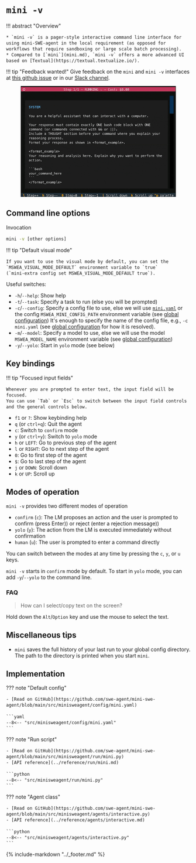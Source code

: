 # `mini -v`

!!! abstract "Overview"

    * `mini -v` is a pager-style interactive command line interface for using mini-SWE-agent in the local requirement (as opposed for workflows that require sandboxing or large scale batch processing).
    * Compared to [`mini`](mini.md), `mini -v` offers a more advanced UI based on [Textual](https://textual.textualize.io/).

!!! tip "Feedback wanted!"
    Give feedback on the `mini` and `mini -v` interfaces at [this github issue](https://github.com/swe-agent/mini-swe-agent/issues/161)
    or in our [Slack channel](https://join.slack.com/t/swe-bench/shared_invite/zt-36pj9bu5s-o3_yXPZbaH2wVnxnss1EkQ).


<figure markdown="span">
  <div class="gif-container gif-container-styled" data-glightbox-disabled>
    <img src="https://github.com/SWE-agent/swe-agent-media/blob/main/media/mini/png/mini2.png?raw=true"
         data-gif="https://github.com/SWE-agent/swe-agent-media/blob/main/media/mini/gif/mini2.gif?raw=true"
         alt="miniv" data-glightbox="false" width="600" />
  </div>
</figure>

## Command line options

Invocation

```bash
mini -v [other options]
```

!!! tip "Default visual mode"

    If you want to use the visual mode by default, you can set the `MSWEA_VISUAL_MODE_DEFAULT` environment variable to `true`
    (`mini-extra config set MSWEA_VISUAL_MODE_DEFAULT true`).

Useful switches:

- `-h`/`--help`: Show help
- `-t`/`--task`: Specify a task to run (else you will be prompted)
- `-c`/`--config`: Specify a config file to use, else we will use [`mini.yaml`](https://github.com/swe-agent/mini-swe-agent/blob/main/src/minisweagent/config/mini.yaml) or the config `MSWEA_MINI_CONFIG_PATH` environment variable (see [global configuration](../advanced/global_configuration.md))
  It's enough to specify the name of the config file, e.g., `-c mini.yaml` (see [global configuration](../advanced/global_configuration.md) for how it is resolved).
- `-m`/`--model`: Specify a model to use, else we will use the model `MSWEA_MODEL_NAME` environment variable (see [global configuration](../advanced/global_configuration.md))
- `-y`/`--yolo`: Start in `yolo` mode (see below)

## Key bindings

!!! tip "Focused input fields"

    Whenever you are prompted to enter text, the input field will be focused.
    You can use `Tab` or `Esc` to switch between the input field controls and the general controls below.

- `f1` or `?`: Show keybinding help
- `q` (or `ctrl+q`): Quit the agent
- `c`: Switch to `confirm` mode
- `y` (or `ctrl+y`): Switch to `yolo` mode
- `h` or `LEFT`: Go to previous step of the agent
- `l` or `RIGHT`: Go to next step of the agent
- `0`: Go to first step of the agent
- `$`: Go to last step of the agent
- `j` or `DOWN`: Scroll down
- `k` or `UP`: Scroll up

## Modes of operation

`mini -v` provides two different modes of operation

- `confirm` (`c`): The LM proposes an action and the user is prompted to confirm (press Enter)) or reject (enter a rejection message))
- `yolo` (`y`): The action from the LM is executed immediately without confirmation
- `human` (`u`): The user is prompted to enter a command directly

You can switch between the modes at any time by pressing the `c`, `y`, or `u` keys.

`mini -v` starts in `confirm` mode by default. To start in `yolo` mode, you can add `-y`/`--yolo` to the command line.

### FAQ

> How can I select/copy text on the screen?

Hold down the `Alt`/`Option` key and use the mouse to select the text.

## Miscellaneous tips

- `mini` saves the full history of your last run to your global config directory.
  The path to the directory is printed when you start `mini`.

## Implementation

??? note "Default config"

    - [Read on GitHub](https://github.com/swe-agent/mini-swe-agent/blob/main/src/minisweagent/config/mini.yaml)

    ```yaml
    --8<-- "src/minisweagent/config/mini.yaml"
    ```

??? note "Run script"

    - [Read on GitHub](https://github.com/swe-agent/mini-swe-agent/blob/main/src/minisweagent/run/mini.py)
    - [API reference](../reference/run/mini.md)

    ```python
    --8<-- "src/minisweagent/run/mini.py"
    ```

??? note "Agent class"

    - [Read on GitHub](https://github.com/swe-agent/mini-swe-agent/blob/main/src/minisweagent/agents/interactive.py)
    - [API reference](../reference/agents/interactive.md)

    ```python
    --8<-- "src/minisweagent/agents/interactive.py"
    ```

{% include-markdown "../_footer.md" %}
